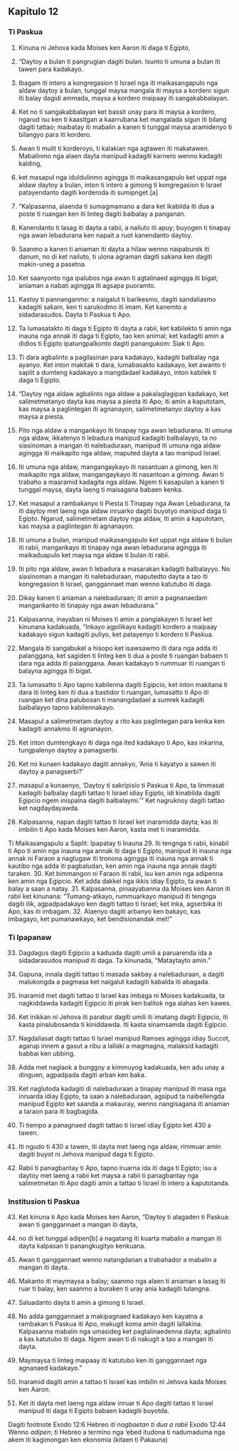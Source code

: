 Kapitulo 12
-----------

### Ti Paskua

1. Kinuna ni Jehova kada Moises ken Aaron iti daga ti Egipto,
2. “Daytoy a bulan ti pangrugian dagiti bulan. Isunto ti umuna a bulan iti tawen para kadakayo.
3. Ibagam iti intero a kongregasion ti Israel nga iti maikasangapulo nga aldaw daytoy a bulan, tunggal maysa mangala iti maysa a kordero sigun iti balay dagidi ammada, maysa a kordero maipaay iti sangakabbalayan.
4. Ket no ti sangakabbalayan ket bassit unay para iti maysa a kordero, ngarud isu ken ti kaasitgan a kaarrubana ket mangalada sigun iti bilang dagiti tattao; maibatay iti mabalin a kanen ti tunggal maysa aramidenyo ti bilangyo para iti kordero.
5. Awan ti mulit ti korderoyo, ti kalakian nga agtawen iti makatawen. Mabalinmo nga alaen dayta manipud kadagiti karnero wenno kadagiti kalding,
6. ket masapul nga iduldulinmo agingga iti maikasangapulo ket uppat nga aldaw daytoy a bulan, inton ti intero a gimong ti kongregasion ti Israel patayendanto dagiti korderoda iti sumipnget.[a]

7. “Kalpasanna, alaenda ti sumagmamano a dara ket ikabilda iti dua a poste ti ruangan ken iti linteg dagiti balbalay a panganan.
8. Kanendanto ti lasag iti dayta a rabii, a nailuto iti apuy; buyogen ti tinapay nga awan lebadurana ken napait a ruot kanendanto daytoy.
9. Saanmo a kanen ti aniaman iti dayta a hilaw wenno naipaburek iti danum, no di ket nailuto, ti ulona agraman dagiti sakana ken dagiti makin-uneg a pasetna.
10. Ket saanyonto nga ipalubos nga awan ti agtalinaed agingga iti bigat; aniaman a nabati agingga iti agsapa puoramto.
11. Kastoy ti pannanganmo: a naigalut ti barikesmo, dagiti sandaliasmo kadagiti sakam, ken ti sarukodmo iti imam. Ket kanemto a sidadarasudos. Dayta ti Paskua ti Apo.
12. Ta lumasatakto iti daga ti Egipto iti dayta a rabii, ket kabilekto ti amin nga inauna nga annak iti daga ti Egipto, tao ken animal; ket kadagiti amin a didios ti Egipto ipatungpalkonto dagiti panangukom: Siak ti Apo.
13. Ti dara agbalinto a pagilasinan para kadakayo, kadagiti balbalay nga ayanyo. Ket inton makitak ti dara, lumabasakto kadakayo, ket awanto ti saplit a dumteng kadakayo a mangdadael kadakayo, inton kabilek ti daga ti Egipto.

14. “Daytoy nga aldaw agbalinto nga aldaw a pakalaglagipan kadakayo, ket salimetmetanyo dayta kas maysa a piesta iti Apo; iti amin a kaputotam, kas maysa a paglintegan iti agnanayon, salimetmetanyo daytoy a kas maysa a piesta.
15. Pito nga aldaw a mangankayo iti tinapay nga awan lebadurana. Iti umuna nga aldaw, ikkatenyo ti lebadura manipud kadagiti balbalayyo, ta no siasinoman a mangan iti nalebaduraan, manipud iti umuna nga aldaw agingga iti maikapito nga aldaw, maputed dayta a tao manipud Israel.
16. Iti umuna nga aldaw, mangangaykayo iti nasantuan a gimong, ken iti maikapito nga aldaw, mangangaykayo iti nasantoan a gimong. Awan ti trabaho a maaramid kadagita nga aldaw. Ngem ti kasapulan a kanen ti tunggal maysa, dayta laeng ti maisagana babaen kenka.
17. Ket masapul a rambakanyo ti Piesta ti Tinapay nga Awan Lebadurana, ta iti daytoy met laeng nga aldaw inruarko dagiti buyotyo manipud daga ti Egipto. Ngarud, salimetmetam daytoy nga aldaw, iti amin a kaputotam, kas maysa a paglintegan iti agnanayon.
18. Iti umuna a bulan, manipud maikasangapulo ket uppat nga aldaw ti bulan iti rabii, mangankayo iti tinapay nga awan lebadurana agingga iti maikaduapulo ket maysa nga aldaw ti bulan iti rabii.
19. Iti pito nga aldaw, awan ti lebadura a masarakan kadagiti balbalayyo. No siasinoman a mangan iti nalebaduraan, maputedto dayta a tao iti kongregasion ti Israel, ganggannaet man wenno katutubo iti daga.
20. Dikay kanen ti aniaman a nalebaduraan; iti amin a pagnanaedam mangankanto iti tinapay nga awan lebadurana.”

21. Kalpasanna, inayaban ni Moises ti amin a panglakayen ti Israel ket kinunana kadakuada, “Inkayo agpilikayo kadagiti kordero a maipaay kadakayo sigun kadagiti puliyo, ket patayenyo ti kordero ti Paskua.
22. Mangala iti sangabukel a hisopo ket isawsawmo iti dara nga adda iti palanggana, ket sagiden ti linteg ken ti dua a poste ti ruangan babaen ti dara nga adda iti palanggana. Awan kadakayo ti rummuar iti ruangan ti balayna agingga iti bigat.
23. Ta lumasatto ti Apo tapno kabilenna dagiti Egipcio, ket inton makitana ti dara iti linteg ken iti dua a bastidor ti ruangan, lumasatto ti Apo iti ruangan ket dina palubosan ti manangdadael a sumrek kadagiti balbalayyo tapno kabilennakayo.
24. Masapul a salimetmetam daytoy a rito kas paglintegan para kenka ken kadagiti annakmo iti agnanayon.
25. Ket inton dumtengkayo iti daga nga ited kadakayo ti Apo, kas inkarina, tungpalenyo daytoy a panagserbi.
26. Ket no kunaen kadakayo dagiti annakyo, ‘Ania ti kayatyo a sawen iti daytoy a panagserbi?’
27. masapul a kunaenyo, ‘Daytoy ti sakripisio ti Paskua ti Apo, ta limmasat kadagiti balbalay dagiti tattao ti Israel idiay Egipto, idi kinabilda dagiti Egipcio ngem inispalna dagiti balbalaymi.’” Ket nagruknoy dagiti tattao ket nagdaydayawda.

28. Kalpasanna, napan dagiti tattao ti Israel ket inaramidda dayta; kas iti imbilin ti Apo kada Moises ken Aaron, kasta met ti inaramidda.

Ti Maikasangapulo a Saplit: Ipapatay ti Inauna
29. Iti tengnga ti rabii, kinabil ti Apo ti amin nga inauna nga annak iti daga ti Egipto, manipud iti inauna nga annak ni Faraon a nagtugaw iti tronona agingga iti inauna nga annak ti kautibo nga adda iti pagbaludan, ken amin nga inauna nga annak dagiti taraken.
30. Ket bimmangon ni Faraon iti rabii, isu ken amin nga adipenna ken amin nga Egipcio. Ket adda dakkel nga ikkis idiay Egipto, ta awan ti balay a saan a natay.
31. Kalpasanna, pinaayabanna da Moises ken Aaron iti rabii ket kinunana: “Tumang-atkayo, rummuarkayo manipud iti tengnga dagiti ilik, agpadpadakayo ken dagiti tattao ti Israel; ket inka, agserbika iti Apo, kas iti imbagam.
32. Alaenyo dagiti arbanyo ken bakayo, kas imbagayo, ket pumanawkayo, ket bendisionandak met!”

### Ti Ipapanaw

33. Dagdagus dagiti Egipcio a kaduada dagiti umili a paruarenda ida a sidadarasudos manipud iti daga. Ta kinunada, “Mataytayto amin.”
34. Gapuna, innala dagiti tattao ti masada sakbay a nalebaduraan, a dagiti malukongda a pagmasa ket naigalut kadagiti kabalda iti abagada.
35. Inaramid met dagiti tattao ti Israel kas imbaga ni Moises kadakuada, ta nagkiddawda kadagiti Egipcio iti pirak ken balitok nga alahas ken kawes.
36. Ket inikkan ni Jehova iti parabur dagiti umili iti imatang dagiti Egipcio, iti kasta pinalubosanda ti kiniddawda. Iti kasta sinamsamda dagiti Egipcio.

37. Nagdaliasat dagiti tattao ti Israel manipud Ramses agingga idiay Succot, agarup innem a gasut a ribu a lallaki a magmagna, malaksid kadagiti babbai ken ubbing.
38. Adda met naglaok a bunggoy a kimmuyog kadakuada, ken adu unay a dinguen, agpadpada dagiti arban ken baka.
39. Ket naglutoda kadagiti di nalebaduraan a tinapay manipud iti masa nga inruarda idiay Egipto, ta saan a nalebaduraan, agsipud ta naibellengda manipud Egipto ket saanda a makauray, wenno nangisagana iti aniaman a taraon para iti bagbagida.

40. Ti tiempo a panagnaed dagiti tattao ti Israel idiay Egipto ket 430 a tawen.
41. Iti ngudo ti 430 a tawen, iti dayta met laeng nga aldaw, rimmuar amin dagiti buyot ni Jehova manipud daga ti Egipto.
42. Rabii ti panagbantay ti Apo, tapno iruarna ida iti daga ti Egipto; isu a daytoy met laeng a rabii ket maysa a rabii ti panagbantay nga salimetmetan iti Apo dagiti amin a tattao ti Israel iti intero a kaputotanda.

### Institusion ti Paskua

43. Ket kinuna ti Apo kada Moises ken Aaron, “Daytoy ti alagaden ti Paskua: awan ti ganggannaet a mangan iti dayta,
44. no di ket tunggal adipen[b] a nagatang iti kuarta mabalin a mangan iti dayta kalpasan ti panangkugityo kenkuana.
45. Awan ti ganggannaet wenno natangdanan a trabahador a mabalin a mangan iti dayta.
46. Makanto iti maymaysa a balay; saanmo nga alaen ti aniaman a lasag iti ruar ti balay, ken saanmo a buraken ti uray ania kadagiti tulangna.
47. Saluadanto dayta ti amin a gimong ti Israel.
48. No adda ganggannaet a makipagnaed kadakayo ken kayatna a rambakan ti Paskua iti Apo, makugit koma amin dagiti lallakina. Kalpasanna mabalin nga umasideg ket pagtalinaedenna dayta; agbalinto a kas katutubo iti daga. Ngem awan ti di nakugit a tao a mangan iti dayta.
49. Maymaysa ti linteg maipaay iti katutubo ken iti ganggannaet nga agnanaed kadakayo.”

50. Inaramid dagiti amin a tattao ti Israel kas imbilin ni Jehova kada Moises ken Aaron.
51. Ket iti dayta met laeng nga aldaw inruar ti Apo dagiti tattao ti Israel manipud iti daga ti Egipto babaen kadagiti buyotda.

Dagiti footnote
Exodo 12:6 Hebreo *iti nagbaetan ti dua a rabii*
Exodo 12:44 Wenno *adipen*; ti Hebreo a termino nga ‘ebed itudona ti nadumaduma nga akem iti kagimongan ken ekonomia (kitaen ti Pakauna)